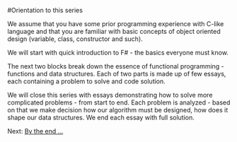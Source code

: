 #Orientation to this series

We assume that you have some prior programming experience with C-like language and that you are familiar with basic concepts of object oriented design (variable, class, constructor and such).

We will start with quick introduction to F# - the basics everyone must know. 

The next two blocks break down the essence of functional programming - functions and data structures. Each of two parts is made up of few essays, each containing a problem to solve and code solution. 

We will close this series with essays demonstrating how to solve more complicated problems - from start to end. Each problem is analyzed - based on that we make decision how our algorithm must be designed, how does it shape our data structures. We end each essay with full solution.

Next: [By the end ...](04_by_the_end.md)